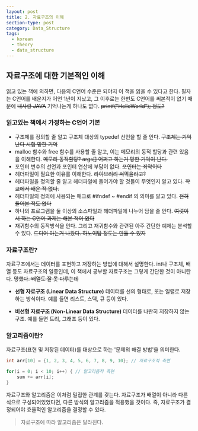 ```yaml
---
layout: post
title: 2. 자료구조의 이해
section-type: post
category: Data_Structure
tags:
  - korean
  - theory
  - data_structure
---
```


## 자료구조에 대한 기본적인 이해

읽고 있는 책에 의하면, 다음의 C언어 수준은 되야지 이 책을 읽을 수 있다고 한다. 필자는 C언어를 배운지가 어언 1년이 지났고, 그 이후로는 한번도 C언어를 써본적이 없기 때문에 ~~내사랑 JAVA~~ 기억나는게 하나도 없다. ~~printf("HelloWorld"); 정도?~~

### 읽고있는 책에서 가정하는 C언어 기본

- 구조체를 정의할 줄 알고 구조체 대상의 typedef 선언을 할 줄 안다. ~~구조체는 기억난다 시험 망한 기억~~
- malloc 함수와 free 함수를 사용할 줄 알고, 이는 메모리의 동적 할당과 관련 있음을 이해한다. ~~메모리 동적할당? args[] 어쩌고 하는거 망한 기억이 난다.~~
- 포인터 변수의 선언과 포인터 연산에 부담이 없다. ~~포인터는 죄악이다~~
- 헤더파일이 필요한 이유를 이해한다. ~~라이브러리 써먹을라고?~~
- 헤더파일을 정의할 줄 알고 헤더파일에 들어가야 할 것들이 무엇인지 알고 있다. ~~학교에서 배운 적 없다.~~
- 헤더파일의 정의에 사용되는 매크로 #ifndef ~ #endif 의 의미를 알고 있다. ~~전혀 들어본 적도 없다~~
- 하나의 프로그램을 둘 이상의 소스파일과 헤더파일에 나누어 담을 줄 안다. ~~여럿이서 하는 C언어 과제는 해본 적이 없다~~
- 재귀함수의 동작방식을 안다. 그리고 재귀함수와 관련된 아주 간단한 예제는 분석할 수 있다. ~~드디어 아는거 나왔다. 하노이탑 정도는 만들 수 있지~~

### 자료구조란?

자료구조에서는 데이터를 표현하고 저장하는 방법에 대해서 설명한다. int나 구조체, 배열 등도 자료구조의 일종인데, 이 책에서 공부할 자료구조는 그렇게 간단한 것이 아니란다. ~~망했다. 배열도 잘 못 다루는데~~

- **선형 자료구조 (Linear Data Structure)** 데이터를 선의 형태로, 또는 일렬로 저장하는 방식이다. 예를 들면 리스트, 스택, 큐 등이 있다.

- **비선형 자료구조 (Non-Linear Data Structure)** 데이터를 나란히 저장하지 않는 구조. 예를 들면 트리, 그래프 등이 있다.

### 알고리즘이란?

자료구조(표현 및 저장된 데이터)를 대상으로 하는 '문제의 해결 방법'을 의미한다.

```c
int arr[10] = {1, 2, 3, 4, 5, 6, 7, 8, 9, 10}; // 자료구조적 측면
```

```c
for(i = 0; i < 10; i++) { // 알고리즘적 측면
    sum += arr[i];
}
```

자료구조와 알고리즘은 이처럼 밀접한 관계를 갖는다. 자료구조가 배열이 아니라 다른 식으로 구성되어있었다면, 다른 방식의 알고리즘을 적용했을 것이다. 즉, 자료구조가 결정되어야 효율적인 알고리즘을 결정할 수 있다.

> 자료구조에 따라 알고리즘은 달라진다.

